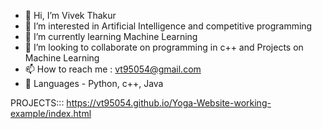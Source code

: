 - 👋 Hi, I’m Vivek Thakur
- 👀 I’m interested in Artificial Intelligence and competitive programming
- 🌱 I’m currently learning Machine Learning
- 💞️ I’m looking to collaborate on programming in c++ and Projects on Machine Learning
- 📫 How to reach me : vt95054@gmail.com
- 🧲 Languages - Python, c++, Java

PROJECTS:::
https://vt95054.github.io/Yoga-Website-working-example/index.html

<!---
vt95054/vt95054 is a ✨ special ✨ repository because its `README.md` (this file) appears on your GitHub profile.
You can click the Preview link to take a look at your changes.
--->
